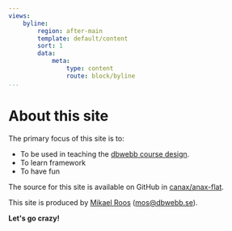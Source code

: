 ```yaml
---
views:
    byline:
        region: after-main
        template: default/content
        sort: 1
        data:
            meta:
                type: content
                route: block/byline
...
```


About this site
==============================================

The primary focus of this site is to:

* To be used in teaching the [dbwebb course design](http://dbwebb.se/design).
* To learn framework
* To have fun

The source for this site is available on GitHub in [canax/anax-flat](git@github.com:canax/anax-flat.git).

This site is produced by [Mikael Roos](https://mikaelroos.se) (mos@dbwebb.se).

__Let's go crazy!__
